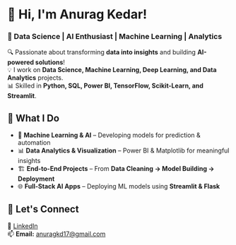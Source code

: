 # 👋 Hi, I'm Anurag Kedar!  
### 🚀 Data Science | AI Enthusiast | Machine Learning | Analytics  

🔍 Passionate about transforming **data into insights** and building **AI-powered solutions**!  
💡 I work on **Data Science, Machine Learning, Deep Learning, and Data Analytics** projects.  
📊 Skilled in **Python, SQL, Power BI, TensorFlow, Scikit-Learn, and Streamlit**.  

## 🔹 What I Do  
- 🧠 **Machine Learning & AI** – Developing models for prediction & automation  
- 📊 **Data Analytics & Visualization** – Power BI & Matplotlib for meaningful insights  
- 🏗️ **End-to-End Projects** – From **Data Cleaning → Model Building → Deployment**  
- 🌐 **Full-Stack AI Apps** – Deploying ML models using **Streamlit & Flask**  

## 🔹 Let's Connect  
💼 [LinkedIn](https://www.linkedin.com/in/anurag-kedar)  
📫 **Email:** anuragkd17@gmail.com  
